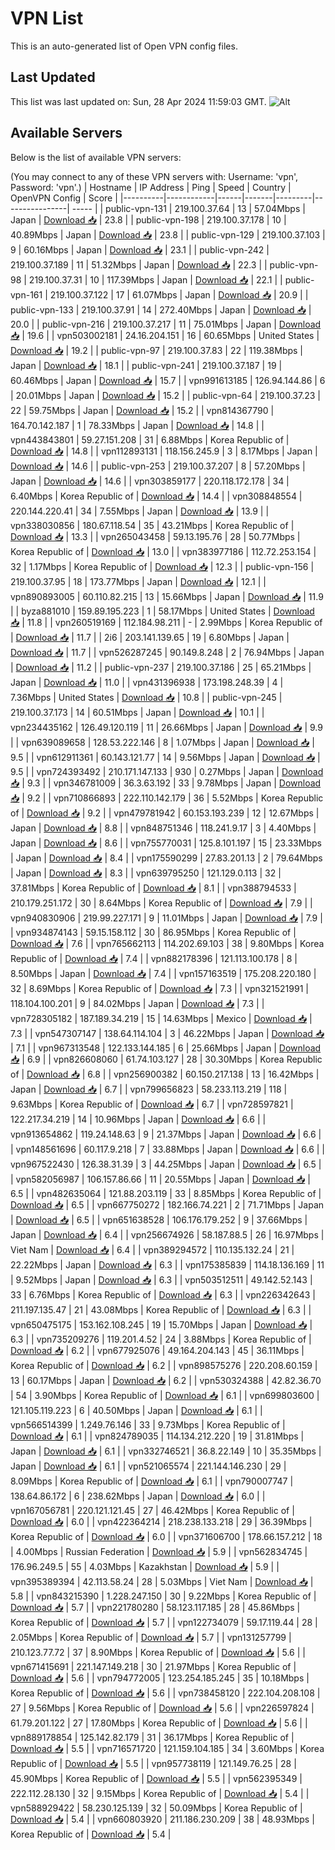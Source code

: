 # VPN List

This is an auto-generated list of Open VPN config files.

## Last Updated

This list was last updated on: Sun, 28 Apr 2024 11:59:03 GMT.
![Alt](https://repobeats.axiom.co/api/embed/186b98318ef1479477931607c1ad7d823f12451f.svg "Repobeats analytics image")

## Available Servers

Below is the list of available VPN servers:

(You may connect to any of these VPN servers with: Username: 'vpn', Password: 'vpn'.)
| Hostname | IP Address | Ping | Speed | Country | OpenVPN Config | Score |
|----------|------------|------|-------|---------|----------------| ----- |
| public-vpn-131 | 219.100.37.64 | 13 | 57.04Mbps | Japan | [Download 📥](./configs/server_0_JP.ovpn) | 23.8 |
| public-vpn-198 | 219.100.37.178 | 10 | 40.89Mbps | Japan | [Download 📥](./configs/server_1_JP.ovpn) | 23.8 |
| public-vpn-129 | 219.100.37.103 | 9 | 60.16Mbps | Japan | [Download 📥](./configs/server_2_JP.ovpn) | 23.1 |
| public-vpn-242 | 219.100.37.189 | 11 | 51.32Mbps | Japan | [Download 📥](./configs/server_3_JP.ovpn) | 22.3 |
| public-vpn-98 | 219.100.37.31 | 10 | 117.39Mbps | Japan | [Download 📥](./configs/server_4_JP.ovpn) | 22.1 |
| public-vpn-161 | 219.100.37.122 | 17 | 61.07Mbps | Japan | [Download 📥](./configs/server_5_JP.ovpn) | 20.9 |
| public-vpn-133 | 219.100.37.91 | 14 | 272.40Mbps | Japan | [Download 📥](./configs/server_6_JP.ovpn) | 20.0 |
| public-vpn-216 | 219.100.37.217 | 11 | 75.01Mbps | Japan | [Download 📥](./configs/server_7_JP.ovpn) | 19.6 |
| vpn503002181 | 24.16.204.151 | 16 | 60.65Mbps | United States | [Download 📥](./configs/server_8_US.ovpn) | 19.2 |
| public-vpn-97 | 219.100.37.83 | 22 | 119.38Mbps | Japan | [Download 📥](./configs/server_9_JP.ovpn) | 18.1 |
| public-vpn-241 | 219.100.37.187 | 19 | 60.46Mbps | Japan | [Download 📥](./configs/server_10_JP.ovpn) | 15.7 |
| vpn991613185 | 126.94.144.86 | 6 | 20.01Mbps | Japan | [Download 📥](./configs/server_11_JP.ovpn) | 15.2 |
| public-vpn-64 | 219.100.37.23 | 22 | 59.75Mbps | Japan | [Download 📥](./configs/server_12_JP.ovpn) | 15.2 |
| vpn814367790 | 164.70.142.187 | 1 | 78.33Mbps | Japan | [Download 📥](./configs/server_13_JP.ovpn) | 14.8 |
| vpn443843801 | 59.27.151.208 | 31 | 6.88Mbps | Korea Republic of | [Download 📥](./configs/server_14_KR.ovpn) | 14.8 |
| vpn112893131 | 118.156.245.9 | 3 | 8.17Mbps | Japan | [Download 📥](./configs/server_15_JP.ovpn) | 14.6 |
| public-vpn-253 | 219.100.37.207 | 8 | 57.20Mbps | Japan | [Download 📥](./configs/server_16_JP.ovpn) | 14.6 |
| vpn303859177 | 220.118.172.178 | 34 | 6.40Mbps | Korea Republic of | [Download 📥](./configs/server_17_KR.ovpn) | 14.4 |
| vpn308848554 | 220.144.220.41 | 34 | 7.55Mbps | Japan | [Download 📥](./configs/server_18_JP.ovpn) | 13.9 |
| vpn338030856 | 180.67.118.54 | 35 | 43.21Mbps | Korea Republic of | [Download 📥](./configs/server_19_KR.ovpn) | 13.3 |
| vpn265043458 | 59.13.195.76 | 28 | 50.77Mbps | Korea Republic of | [Download 📥](./configs/server_20_KR.ovpn) | 13.0 |
| vpn383977186 | 112.72.253.154 | 32 | 1.17Mbps | Korea Republic of | [Download 📥](./configs/server_21_KR.ovpn) | 12.3 |
| public-vpn-156 | 219.100.37.95 | 18 | 173.77Mbps | Japan | [Download 📥](./configs/server_22_JP.ovpn) | 12.1 |
| vpn890893005 | 60.110.82.215 | 13 | 15.66Mbps | Japan | [Download 📥](./configs/server_23_JP.ovpn) | 11.9 |
| byza881010 | 159.89.195.223 | 1 | 58.17Mbps | United States | [Download 📥](./configs/server_24_US.ovpn) | 11.8 |
| vpn260519169 | 112.184.98.211 | - | 2.99Mbps | Korea Republic of | [Download 📥](./configs/server_25_KR.ovpn) | 11.7 |
| 2i6 | 203.141.139.65 | 19 | 6.80Mbps | Japan | [Download 📥](./configs/server_26_JP.ovpn) | 11.7 |
| vpn526287245 | 90.149.8.248 | 2 | 76.94Mbps | Japan | [Download 📥](./configs/server_27_JP.ovpn) | 11.2 |
| public-vpn-237 | 219.100.37.186 | 25 | 65.21Mbps | Japan | [Download 📥](./configs/server_28_JP.ovpn) | 11.0 |
| vpn431396938 | 173.198.248.39 | 4 | 7.36Mbps | United States | [Download 📥](./configs/server_29_US.ovpn) | 10.8 |
| public-vpn-245 | 219.100.37.173 | 14 | 60.51Mbps | Japan | [Download 📥](./configs/server_30_JP.ovpn) | 10.1 |
| vpn234435162 | 126.49.120.119 | 11 | 26.66Mbps | Japan | [Download 📥](./configs/server_31_JP.ovpn) | 9.9 |
| vpn639089658 | 128.53.222.146 | 8 | 1.07Mbps | Japan | [Download 📥](./configs/server_32_JP.ovpn) | 9.5 |
| vpn612911361 | 60.143.121.77 | 14 | 9.56Mbps | Japan | [Download 📥](./configs/server_33_JP.ovpn) | 9.5 |
| vpn724393492 | 210.171.147.133 | 930 | 0.27Mbps | Japan | [Download 📥](./configs/server_34_JP.ovpn) | 9.3 |
| vpn346781009 | 36.3.63.192 | 33 | 9.78Mbps | Japan | [Download 📥](./configs/server_35_JP.ovpn) | 9.2 |
| vpn710866893 | 222.110.142.179 | 36 | 5.52Mbps | Korea Republic of | [Download 📥](./configs/server_36_KR.ovpn) | 9.2 |
| vpn479781942 | 60.153.193.239 | 12 | 12.67Mbps | Japan | [Download 📥](./configs/server_37_JP.ovpn) | 8.8 |
| vpn848751346 | 118.241.9.17 | 3 | 4.40Mbps | Japan | [Download 📥](./configs/server_38_JP.ovpn) | 8.6 |
| vpn755770031 | 125.8.101.197 | 15 | 23.33Mbps | Japan | [Download 📥](./configs/server_39_JP.ovpn) | 8.4 |
| vpn175590299 | 27.83.201.13 | 2 | 79.64Mbps | Japan | [Download 📥](./configs/server_40_JP.ovpn) | 8.3 |
| vpn639795250 | 121.129.0.113 | 32 | 37.81Mbps | Korea Republic of | [Download 📥](./configs/server_41_KR.ovpn) | 8.1 |
| vpn388794533 | 210.179.251.172 | 30 | 8.64Mbps | Korea Republic of | [Download 📥](./configs/server_42_KR.ovpn) | 7.9 |
| vpn940830906 | 219.99.227.171 | 9 | 11.01Mbps | Japan | [Download 📥](./configs/server_43_JP.ovpn) | 7.9 |
| vpn934874143 | 59.15.158.112 | 30 | 86.95Mbps | Korea Republic of | [Download 📥](./configs/server_44_KR.ovpn) | 7.6 |
| vpn765662113 | 114.202.69.103 | 38 | 9.80Mbps | Korea Republic of | [Download 📥](./configs/server_45_KR.ovpn) | 7.4 |
| vpn882178396 | 121.113.100.178 | 8 | 8.50Mbps | Japan | [Download 📥](./configs/server_46_JP.ovpn) | 7.4 |
| vpn157163519 | 175.208.220.180 | 32 | 8.69Mbps | Korea Republic of | [Download 📥](./configs/server_47_KR.ovpn) | 7.3 |
| vpn321521991 | 118.104.100.201 | 9 | 84.02Mbps | Japan | [Download 📥](./configs/server_48_JP.ovpn) | 7.3 |
| vpn728305182 | 187.189.34.219 | 15 | 14.63Mbps | Mexico | [Download 📥](./configs/server_49_MX.ovpn) | 7.3 |
| vpn547307147 | 138.64.114.104 | 3 | 46.22Mbps | Japan | [Download 📥](./configs/server_50_JP.ovpn) | 7.1 |
| vpn967313548 | 122.133.144.185 | 6 | 25.66Mbps | Japan | [Download 📥](./configs/server_51_JP.ovpn) | 6.9 |
| vpn826608060 | 61.74.103.127 | 28 | 30.30Mbps | Korea Republic of | [Download 📥](./configs/server_52_KR.ovpn) | 6.8 |
| vpn256900382 | 60.150.217.138 | 13 | 16.42Mbps | Japan | [Download 📥](./configs/server_53_JP.ovpn) | 6.7 |
| vpn799656823 | 58.233.113.219 | 118 | 9.63Mbps | Korea Republic of | [Download 📥](./configs/server_54_KR.ovpn) | 6.7 |
| vpn728597821 | 122.217.34.219 | 14 | 10.96Mbps | Japan | [Download 📥](./configs/server_55_JP.ovpn) | 6.6 |
| vpn913654862 | 119.24.148.63 | 9 | 21.37Mbps | Japan | [Download 📥](./configs/server_56_JP.ovpn) | 6.6 |
| vpn148561696 | 60.117.9.218 | 7 | 33.88Mbps | Japan | [Download 📥](./configs/server_57_JP.ovpn) | 6.6 |
| vpn967522430 | 126.38.31.39 | 3 | 44.25Mbps | Japan | [Download 📥](./configs/server_58_JP.ovpn) | 6.5 |
| vpn582056987 | 106.157.86.66 | 11 | 20.55Mbps | Japan | [Download 📥](./configs/server_59_JP.ovpn) | 6.5 |
| vpn482635064 | 121.88.203.119 | 33 | 8.85Mbps | Korea Republic of | [Download 📥](./configs/server_60_KR.ovpn) | 6.5 |
| vpn667750272 | 182.166.74.221 | 2 | 71.71Mbps | Japan | [Download 📥](./configs/server_61_JP.ovpn) | 6.5 |
| vpn651638528 | 106.176.179.252 | 9 | 37.66Mbps | Japan | [Download 📥](./configs/server_62_JP.ovpn) | 6.4 |
| vpn256674926 | 58.187.88.5 | 26 | 16.97Mbps | Viet Nam | [Download 📥](./configs/server_63_VN.ovpn) | 6.4 |
| vpn389294572 | 110.135.132.24 | 21 | 22.22Mbps | Japan | [Download 📥](./configs/server_64_JP.ovpn) | 6.3 |
| vpn175385839 | 114.18.136.169 | 11 | 9.52Mbps | Japan | [Download 📥](./configs/server_65_JP.ovpn) | 6.3 |
| vpn503512511 | 49.142.52.143 | 33 | 6.76Mbps | Korea Republic of | [Download 📥](./configs/server_66_KR.ovpn) | 6.3 |
| vpn226342643 | 211.197.135.47 | 21 | 43.08Mbps | Korea Republic of | [Download 📥](./configs/server_67_KR.ovpn) | 6.3 |
| vpn650475175 | 153.162.108.245 | 19 | 15.70Mbps | Japan | [Download 📥](./configs/server_68_JP.ovpn) | 6.3 |
| vpn735209276 | 119.201.4.52 | 24 | 3.88Mbps | Korea Republic of | [Download 📥](./configs/server_69_KR.ovpn) | 6.2 |
| vpn677925076 | 49.164.204.143 | 45 | 36.11Mbps | Korea Republic of | [Download 📥](./configs/server_70_KR.ovpn) | 6.2 |
| vpn898575276 | 220.208.60.159 | 13 | 60.17Mbps | Japan | [Download 📥](./configs/server_71_JP.ovpn) | 6.2 |
| vpn530324388 | 42.82.36.70 | 54 | 3.90Mbps | Korea Republic of | [Download 📥](./configs/server_72_KR.ovpn) | 6.1 |
| vpn699803600 | 121.105.119.223 | 6 | 40.50Mbps | Japan | [Download 📥](./configs/server_73_JP.ovpn) | 6.1 |
| vpn566514399 | 1.249.76.146 | 33 | 9.73Mbps | Korea Republic of | [Download 📥](./configs/server_74_KR.ovpn) | 6.1 |
| vpn824789035 | 114.134.212.220 | 19 | 31.81Mbps | Japan | [Download 📥](./configs/server_75_JP.ovpn) | 6.1 |
| vpn332746521 | 36.8.22.149 | 10 | 35.35Mbps | Japan | [Download 📥](./configs/server_76_JP.ovpn) | 6.1 |
| vpn521065574 | 221.144.146.230 | 29 | 8.09Mbps | Korea Republic of | [Download 📥](./configs/server_77_KR.ovpn) | 6.1 |
| vpn790007747 | 138.64.86.172 | 6 | 238.62Mbps | Japan | [Download 📥](./configs/server_78_JP.ovpn) | 6.0 |
| vpn167056781 | 220.121.121.45 | 27 | 46.42Mbps | Korea Republic of | [Download 📥](./configs/server_79_KR.ovpn) | 6.0 |
| vpn422364214 | 218.238.133.218 | 29 | 36.39Mbps | Korea Republic of | [Download 📥](./configs/server_80_KR.ovpn) | 6.0 |
| vpn371606700 | 178.66.157.212 | 18 | 4.00Mbps | Russian Federation | [Download 📥](./configs/server_81_RU.ovpn) | 5.9 |
| vpn562834745 | 176.96.249.5 | 55 | 4.03Mbps | Kazakhstan | [Download 📥](./configs/server_82_KZ.ovpn) | 5.9 |
| vpn395389394 | 42.113.58.24 | 28 | 5.03Mbps | Viet Nam | [Download 📥](./configs/server_83_VN.ovpn) | 5.8 |
| vpn843215390 | 1.228.247.150 | 30 | 9.22Mbps | Korea Republic of | [Download 📥](./configs/server_84_KR.ovpn) | 5.7 |
| vpn221780280 | 58.123.117.185 | 28 | 45.86Mbps | Korea Republic of | [Download 📥](./configs/server_85_KR.ovpn) | 5.7 |
| vpn122734079 | 59.17.119.44 | 28 | 2.05Mbps | Korea Republic of | [Download 📥](./configs/server_86_KR.ovpn) | 5.7 |
| vpn131257799 | 210.123.77.72 | 37 | 8.90Mbps | Korea Republic of | [Download 📥](./configs/server_87_KR.ovpn) | 5.6 |
| vpn671415691 | 221.147.149.218 | 30 | 21.97Mbps | Korea Republic of | [Download 📥](./configs/server_88_KR.ovpn) | 5.6 |
| vpn794772005 | 123.254.185.245 | 35 | 10.18Mbps | Korea Republic of | [Download 📥](./configs/server_89_KR.ovpn) | 5.6 |
| vpn738458120 | 222.104.208.108 | 27 | 9.56Mbps | Korea Republic of | [Download 📥](./configs/server_90_KR.ovpn) | 5.6 |
| vpn226597824 | 61.79.201.122 | 27 | 17.80Mbps | Korea Republic of | [Download 📥](./configs/server_91_KR.ovpn) | 5.6 |
| vpn889178854 | 125.142.82.179 | 31 | 36.17Mbps | Korea Republic of | [Download 📥](./configs/server_92_KR.ovpn) | 5.5 |
| vpn716571720 | 121.159.104.185 | 34 | 3.60Mbps | Korea Republic of | [Download 📥](./configs/server_93_KR.ovpn) | 5.5 |
| vpn957738119 | 121.149.76.25 | 28 | 45.90Mbps | Korea Republic of | [Download 📥](./configs/server_94_KR.ovpn) | 5.5 |
| vpn562395349 | 222.112.28.130 | 32 | 9.15Mbps | Korea Republic of | [Download 📥](./configs/server_95_KR.ovpn) | 5.4 |
| vpn588929422 | 58.230.125.139 | 32 | 50.09Mbps | Korea Republic of | [Download 📥](./configs/server_96_KR.ovpn) | 5.4 |
| vpn660803920 | 211.186.230.209 | 38 | 48.93Mbps | Korea Republic of | [Download 📥](./configs/server_97_KR.ovpn) | 5.4 |
